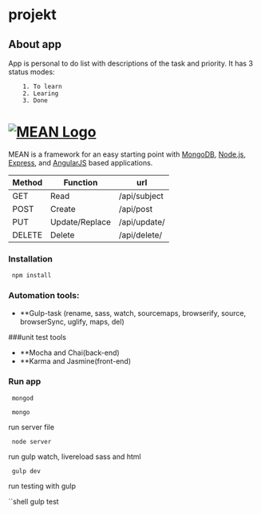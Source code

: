 # projekt

## About app

   App is personal to do list with descriptions of the task and priority. It has 3 status modes:
       
        1. To learn
        2. Learing
        3. Done


# [![MEAN Logo](http://mean.io/system/assets/img/logos/meanlogo.png)](http://mean.io/) 

MEAN is a framework for an easy starting point with [MongoDB](https://www.mongodb.org/), [Node.js](http://www.nodejs.org/), [Express](http://expressjs.com/), and [AngularJS](https://angularjs.org/) based applications. 

Method | Function       | url            |
------ | -------------- | ---------------| 
GET    | Read           | /api/subject   | 
POST   | Create         | /api/post      |
PUT    | Update/Replace | /api/update/   | 
DELETE | Delete         |  /api/delete/  |




### Installation 

```shell
 npm install
```

### Automation tools:

- **Gulp-task (rename, sass, watch, sourcemaps, browserify, source, browserSync, uglify, maps, del)

###unit test tools

- **Mocha and Chai(back-end)
- **Karma and Jasmine(front-end)

### Run app


```shell
 mongod
```

```shell
 mongo
```
run server file

```shell
 node server
```
run gulp watch, livereload sass and html 

```shell
 gulp dev
```
run testing with gulp 

``shell
 gulp test
```


